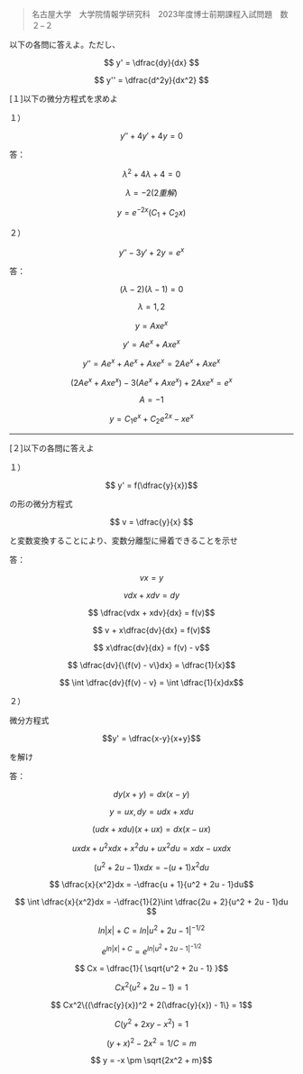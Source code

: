 > 名古屋大学　大学院情報学研究科　2023年度博士前期課程入試問題　数２−２

以下の各問に答えよ。ただし、

$$ y' = \dfrac{dy}{dx} $$ 

$$ y'' = \dfrac{d^2y}{dx^2} $$

[１]以下の微分方程式を求めよ

１）

$$ y'' + 4y' + 4y = 0 $$

答：

$$\lambda ^2 + 4\lambda + 4 = 0$$

$$\lambda = -2(2重解)$$

$$y = e^{-2x}(C_1 + C_2x)$$

２）

$$ y'' - 3y' + 2y = e^x $$

答：

$$ (\lambda - 2)(\lambda - 1) = 0 $$

$$ \lambda = 1, 2 $$

$$ y = Axe^x $$

$$ y' = Ae^x + Axe^x $$

$$ y'' = Ae^x + Ae^x + Axe^x = 2Ae^x + Axe^x $$

$$ (2Ae^x + Axe^x) - 3(Ae^x + Axe^x) + 2Axe^x = e^x $$

$$ A = -1 $$

$$ y = C_1e^x + C_2e^{2x} - xe^x $$

---
[２]以下の各問に答えよ

１）

$$ y' = f(\dfrac{y}{x})$$ 

の形の微分方程式

$$ v = \dfrac{y}{x} $$

と変数変換することにより、変数分離型に帰着できることを示せ

答：

$$ vx = y $$

$$ vdx + xdv = dy$$

$$ \dfrac{vdx + xdv}{dx} = f(v)$$

$$ v + x\dfrac{dv}{dx} = f(v)$$

$$ x\dfrac{dv}{dx} = f(v) - v$$

$$ \dfrac{dv}{\{f(v) - v\}dx} = \dfrac{1}{x}$$

$$ \int \dfrac{dv}{f(v) - v} = \int \dfrac{1}{x}dx$$

２）

微分方程式

$$y' = \dfrac{x-y}{x+y}$$

を解け

答：

$$  dy(x + y) = dx(x - y)$$

$$  y = ux, dy = udx + xdu$$

$$ (udx + xdu)(x + ux) = dx(x - ux)$$

$$ uxdx + u^2xdx + x^2du + ux^2du = xdx - uxdx$$

$$ (u^2 + 2u - 1)xdx = -(u + 1)x^2du$$

$$ \dfrac{x}{x^2}dx = -\dfrac{u + 1}{u^2 + 2u - 1}du$$

$$ \int \dfrac{x}{x^2}dx  = -\dfrac{1}{2}\int \dfrac{2u + 2}{u^2 + 2u - 1}du $$

$$ ln|x| + C = ln|u^2 + 2u - 1|^{-1/2}$$

$$ e^{ln|x| + C} = e^{ ln|u^2 + 2u - 1|^{-1/2} }$$

$$ Cx = \dfrac{1}{ \sqrt{u^2 + 2u - 1} }$$

$$ Cx^2(u^2+2u-1) = 1$$

$$ Cx^2\{(\dfrac{y}{x})^2 + 2(\dfrac{y}{x}) - 1\} = 1$$

$$ C(y^2 + 2xy - x^2) = 1$$

$$ (y + x)^2 - 2x^2 = 1 / C = m$$

$$ y = -x \pm \sqrt{2x^2 + m}$$
